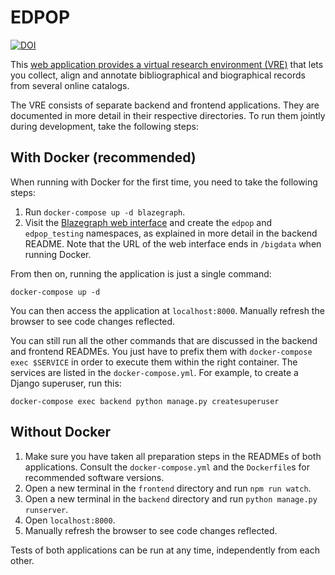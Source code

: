 # EDPOP

[![DOI](https://zenodo.org/badge/103948690.svg)](https://doi.org/10.5281/zenodo.17093901)

This [web application provides a virtual research environment (VRE)](https://edpop.wp.hum.uu.nl/virtual-research-environment-vre) that lets you collect, align and annotate bibliographical and biographical records from several online catalogs.

The VRE consists of separate backend and frontend applications. They are documented in more detail in their respective directories. To run them jointly during development, take the following steps:

## With Docker (recommended)

When running with Docker for the first time, you need to take the following steps:

1. Run `docker-compose up -d blazegraph`.
2. Visit the [Blazegraph web interface](http://localhost:9999/bigdata) and create the `edpop` and `edpop_testing` namespaces, as explained in more detail in the backend README. Note that the URL of the web interface ends in `/bigdata` when running Docker.

From then on, running the application is just a single command:

``` shell
docker-compose up -d
```

You can then access the application at `localhost:8000`. Manually refresh the browser to see code changes reflected.

You can still run all the other commands that are discussed in the backend and frontend READMEs. You just have to prefix them with `docker-compose exec $SERVICE` in order to execute them within the right container. The services are listed in the `docker-compose.yml`. For example, to create a Django superuser, run this:

``` shell
docker-compose exec backend python manage.py createsuperuser
```

## Without Docker

1. Make sure you have taken all preparation steps in the READMEs of both applications. Consult the `docker-compose.yml` and the `Dockerfile`s for recommended software versions.
2. Open a new terminal in the `frontend` directory and run `npm run watch`.
3. Open a new terminal in the `backend` directory and run `python manage.py runserver`.
4. Open `localhost:8000`.
5. Manually refresh the browser to see code changes reflected.

Tests of both applications can be run at any time, independently from each other.
